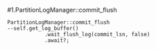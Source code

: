 #1.PartitionLogManager::commit_flush

```
PartitionLogManager::commit_flush
--self.get_log_buffer()
            .wait_flush_log(commit_lsn, false)
            .await?;
```